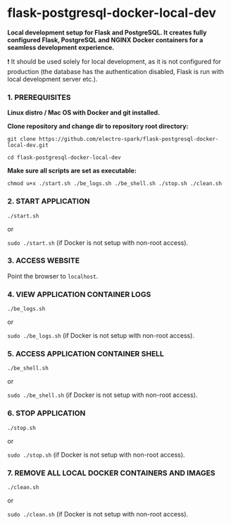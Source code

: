 # flask-postgresql-docker-local-dev
**Local development setup for Flask and PostgreSQL. It creates fully configured Flask, PostgreSQL and NGINX Docker containers for a seamless development experience.**

❗ It should be used solely for local development, as it is not configured for production (the database has the authentication disabled, Flask is run with local development server etc.).

### 1. PREREQUISITES

**Linux distro / Mac OS with Docker and git installed.**

**Clone repository and change dir to repository root directory:**

``
git clone https://github.com/electro-spark/flask-postgresql-docker-local-dev.git
``

``
cd flask-postgresql-docker-local-dev
``

**Make sure all scripts are set as executable:**

``
chmod u+x ./start.sh ./be_logs.sh ./be_shell.sh ./stop.sh ./clean.sh
``

### 2. START APPLICATION
``
./start.sh
``

or

``
sudo ./start.sh
``
(if Docker is not setup with non-root access).

### 3. ACCESS WEBSITE
Point the browser to `localhost`.

### 4. VIEW APPLICATION CONTAINER LOGS
``
./be_logs.sh
``

or

``
sudo ./be_logs.sh
``
(if Docker is not setup with non-root access).

### 5. ACCESS APPLICATION CONTAINER SHELL
``
./be_shell.sh
``

or

``
sudo ./be_shell.sh
``
(if Docker is not setup with non-root access).

### 6. STOP APPLICATION
``
./stop.sh
``

or

``
sudo ./stop.sh
``
(if Docker is not setup with non-root access).

### 7. REMOVE ALL LOCAL DOCKER CONTAINERS AND IMAGES
``
./clean.sh
``

or

``
sudo ./clean.sh
``
(if Docker is not setup with non-root access).

